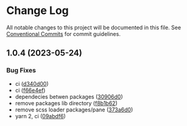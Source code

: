 # Change Log

All notable changes to this project will be documented in this file.
See [Conventional Commits](https://conventionalcommits.org) for commit guidelines.

## 1.0.4 (2023-05-24)

### Bug Fixes

- ci ([d340d00](https://github.com/garrylachman/ElectroCRUD/commit/d340d00a57dec6155262cb011df226737f76e588))
- ci ([f66e4ef](https://github.com/garrylachman/ElectroCRUD/commit/f66e4ef92124bd5cd34149d22c64b905c91ba8b6))
- dependecies betwen packages ([30906d0](https://github.com/garrylachman/ElectroCRUD/commit/30906d010e3c4e66b5d5e007418fe1deaf310246))
- remove packages lib directory ([f8b1b62](https://github.com/garrylachman/ElectroCRUD/commit/f8b1b62e5c26cabc41e3fe8d1d4193a61b19d703))
- remove scss loader packages/pane ([373a6d0](https://github.com/garrylachman/ElectroCRUD/commit/373a6d0961917d03b9e05844feb0709a210d7cf0))
- yarn 2, ci ([09abdf6](https://github.com/garrylachman/ElectroCRUD/commit/09abdf6bdca12a025b6e4b7d8c7b859287402c63))
